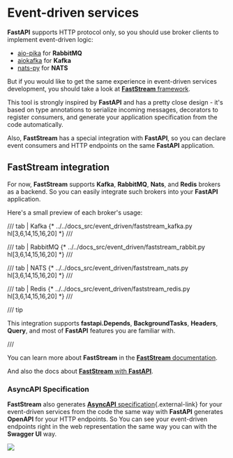# Event-driven services

**FastAPI** supports HTTP protocol only, so you should use broker clients to implement event-driven logic:

* <a href="https://docs.aio-pika.com/" class="external-link" target="_blank">aio-pika</a> for **RabbitMQ**
* <a href="https://aiokafka.readthedocs.io/" class="external-link" target="_blank">aiokafka</a> for **Kafka**
* <a href="https://nats-io.github.io/nats.py/" class="external-link" target="_blank">nats-py</a> for **NATS**

But if you would like to get the same experience in
event-driven services development, you should take a look at <a href="https://faststream.airt.ai/latest/" class="external-link" target="_blank">**FastStream** framework</a>.

This tool is strongly inspired by **FastAPI** and has a pretty close design - it's based on type annotations
to serialize incoming messages, decorators to register consumers, and generate your application specification from the code automatically.

Also, **FastStream** has a special integration with **FastAPI**, so you can declare event consumers and HTTP endpoints 
on the same **FastAPI** application.

## FastStream integration

For now, **FastStream** supports **Kafka**, **RabbitMQ**, **Nats**, and **Redis** brokers as a backend.
So you can easily integrate such brokers into your **FastAPI** application.

Here's a small preview of each broker's usage:

/// tab | Kafka
{* ../../docs_src/event_driven/faststream_kafka.py hl[3,6,14,15,16,20] *}
///

/// tab | RabbitMQ
{* ../../docs_src/event_driven/faststream_rabbit.py hl[3,6,14,15,16,20] *}
///

/// tab | NATS
{* ../../docs_src/event_driven/faststream_nats.py hl[3,6,14,15,16,20] *}
///

/// tab | Redis
{* ../../docs_src/event_driven/faststream_redis.py hl[3,6,14,15,16,20] *}
///

/// tip

This integration supports **fastapi.Depends**, **BackgroundTasks**, **Headers**, **Query**, and most of **FastAPI** features you are familiar with.

///

You can learn more about **FastStream** in the <a href="https://faststream.airt.ai/latest/" class="external-link" target="_blank">**FastStream** documentation</a>.

And also the docs about <a href="https://faststream.airt.ai/latest/getting-started/integrations/fastapi/" class="external-link" target="_blank">**FastStream** with **FastAPI**</a>.

### AsyncAPI Specification

**FastStream** also generates [**AsyncAPI** specification](https://www.asyncapi.com/en){.external-link} for your event-driven services from the code the same way with **FastAPI** generates **OpenAPI** for your HTTP endpoints. So
You can see your event-driven endpoints right in the web representation the same way you can with the **Swagger UI** way.

<img src="/img/tutorial/event-driven/AsyncAPI-basic-html-full.png">
